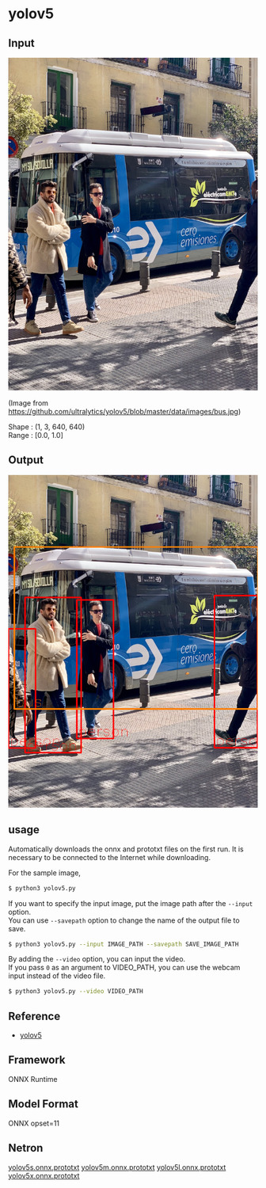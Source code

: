 # yolov5

## Input

![Input](bus.jpg)

(Image from https://github.com/ultralytics/yolov5/blob/master/data/images/bus.jpg)

Shape : (1, 3, 640, 640)  
Range : [0.0, 1.0]

## Output

![Output](output.png)

## usage
Automatically downloads the onnx and prototxt files on the first run.
It is necessary to be connected to the Internet while downloading.

For the sample image,
``` bash
$ python3 yolov5.py
```

If you want to specify the input image, put the image path after the `--input` option.  
You can use `--savepath` option to change the name of the output file to save.
```bash
$ python3 yolov5.py --input IMAGE_PATH --savepath SAVE_IMAGE_PATH
```

By adding the `--video` option, you can input the video.   
If you pass `0` as an argument to VIDEO_PATH, you can use the webcam input instead of the video file.
```bash
$ python3 yolov5.py --video VIDEO_PATH
```

## Reference

- [yolov5](https://github.com/ultralytics/yolov5)

## Framework

ONNX Runtime

## Model Format

ONNX opset=11

## Netron

[yolov5s.onnx.prototxt](https://netron.app/?url=https://storage.googleapis.com/ailia-models/yolov5/yolov5s.onnx.prototxt)
[yolov5m.onnx.prototxt](https://netron.app/?url=https://storage.googleapis.com/ailia-models/yolov5/yolov5m.onnx.prototxt)
[yolov5l.onnx.prototxt](https://netron.app/?url=https://storage.googleapis.com/ailia-models/yolov5/yolov5l.onnx.prototxt)
[yolov5x.onnx.prototxt](https://netron.app/?url=https://storage.googleapis.com/ailia-models/yolov5/yolov5x.onnx.prototxt)
